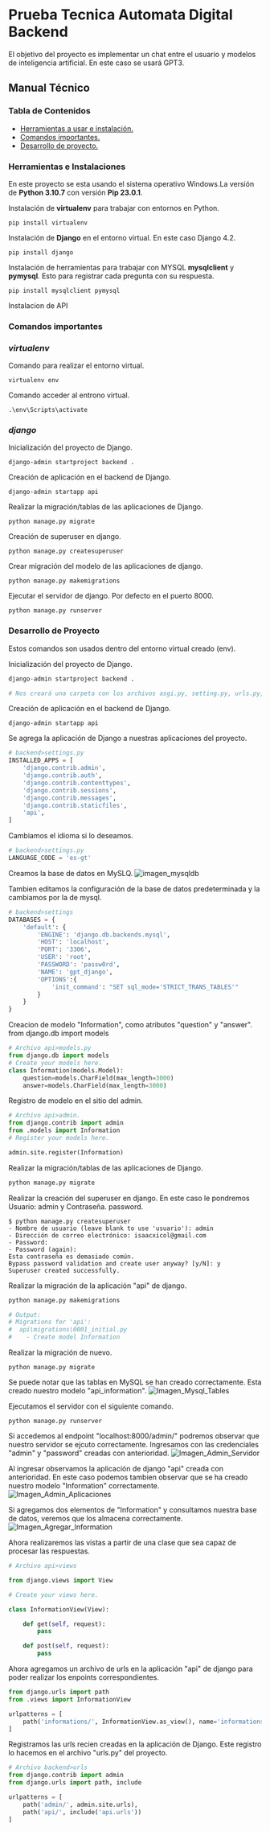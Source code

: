 # Prueba Tecnica Automata Digital Backend
El objetivo del proyecto es implementar un chat entre el usuario y modelos de inteligencia artificial. En este caso se usará GPT3.

## Manual Técnico

### Tabla de Contenidos
* [Herramientas a usar e instalación.](#herramientas-e-instalaciones)
* [Comandos importantes.](#comandos-importantes)
* [Desarrollo de proyecto.](#desarrollo-de-proyecto)

### Herramientas e Instalaciones
En este proyecto se esta usando el sistema operativo Windows.La versión de **Python 3.10.7** con versión **Pip 23.0.1**.

Instalación de **virtualenv** para trabajar con entornos en Python.
```
pip install virtualenv
```

Instalación de **Django** en el entorno virtual. En este caso Django 4.2.
```
pip install django
```

Instalación de herramientas para trabajar con MYSQL **mysqlclient** y **pymysql**. Esto para registrar cada pregunta con su respuesta.
```
pip install mysqlclient pymysql
```

Instalacion de API 

### Comandos importantes

### _virtualenv_
Comando para realizar el entorno virtual.
```
virtualenv env
```

Comando acceder al entrono virtual.
```
.\env\Scripts\activate
```

### _django_
Inicialización del proyecto de Django.
```
django-admin startproject backend .
```

Creación de aplicación en el backend de Django.
```
django-admin startapp api
```

Realizar la migración/tablas de las aplicaciones de Django.
```
python manage.py migrate
```

Creación de superuser en django.
```
python manage.py createsuperuser
```

Crear migración del modelo de las aplicaciones de django.
```
python manage.py makemigrations
```

Ejecutar el servidor de django. Por defecto en el puerto 8000.
```
python manage.py runserver
```



### Desarrollo de Proyecto
Estos comandos son usados dentro del entorno virtual creado (env).

Inicialización del proyecto de Django.
```python
django-admin startproject backend .

# Nos creará una carpeta con los archivos asgi.py, setting.py, urls.py, wsgi.py
```

Creación de aplicación en el backend de Django.
```
django-admin startapp api
```

Se agrega la aplicación de Django a nuestras aplicaciones del proyecto.
```python
# backend>settings.py
INSTALLED_APPS = [
    'django.contrib.admin',
    'django.contrib.auth',
    'django.contrib.contenttypes',
    'django.contrib.sessions',
    'django.contrib.messages',
    'django.contrib.staticfiles',
    'api',
]
```

Cambiamos el idioma si lo deseamos.
```python
# backend>settings.py
LANGUAGE_CODE = 'es-gt'
```

Creamos la base de datos en MySLQ.
![imagen_mysqldb](/img/img01.png)

Tambien editamos la configuración de la base de datos predeterminada y la cambiamos por la de mysql.
```python
# backend>settings
DATABASES = {
    'default': {
        'ENGINE': 'django.db.backends.mysql',
        'HOST': 'localhost',
        'PORT': '3306',
        'USER': 'root',
        'PASSWORD': 'passw0rd',
        'NAME': 'gpt_django',
        'OPTIONS':{
            'init_command': "SET sql_mode='STRICT_TRANS_TABLES'"
        }
    }
}
```

Creacion de modelo "Information", como atributos "question" y "answer".
from django.db import models
```python
# Archivo api>models.py
from django.db import models
# Create your models here.
class Information(models.Model):
    question=models.CharField(max_length=3000)
    answer=models.CharField(max_length=3000) 
```

Registro de modelo en el sitio del admin.
```python
# Archivo api>admin.
from django.contrib import admin
from .models import Information
# Register your models here.

admin.site.register(Information)
```

Realizar la migración/tablas de las aplicaciones de Django.
```python
python manage.py migrate
```

Realizar la creación del superuser en django. En este caso le pondremos Usuario: admin y Contraseña. password.
```
$ python manage.py createsuperuser
- Nombre de usuario (leave blank to use 'usuario'): admin
- Dirección de correo electrónico: isaacxicol@gmail.com
- Password: 
- Password (again): 
Esta contraseña es demasiado común.
Bypass password validation and create user anyway? [y/N]: y
Superuser created successfully.
```

Realizar la migración de la aplicación "api" de django. 
```python
python manage.py makemigrations 

# Output:
# Migrations for 'api':
#  api\migrations\0001_initial.py
#    - Create model Information
```

Realizar la migración de nuevo.
```
python manage.py migrate
```


Se puede notar que las tablas en MySQL se han creado correctamente. Esta creado nuestro modelo "api_information".
![Imagen_Mysql_Tables](/img/img02.png)

Ejecutamos el servidor con el siguiente comando.
```
python manage.py runserver
```

Si accedemos al endpoint "localhost:8000/admin/" podremos observar que nuestro servidor se ejcuto correctamente. Ingresamos con las credenciales "admin" y "password" creadas con anterioridad.
![Imagen_Admin_Servidor](/img/img03.png)

Al ingresar observamos la aplicación de django "api" creada con anterioridad. En este caso podemos tambien observar que se ha creado nuestro modelo "Information" correctamente.
![Imagen_Admin_Aplicaciones](/img/img04.png)

Si agregamos dos elementos de "Information" y consultamos nuestra base de datos, veremos que los almacena correctamente.
![Imagen_Agregar_Information](/img/img05.png)

Ahora realizaremos las vistas a partir de una clase que sea capaz de procesar las respuestas.
```python
# Archivo api>views

from django.views import View

# Create your views here.

class InformationView(View):

    def get(self, request):
        pass

    def post(self, request):
        pass
```

Ahora agregamos un archivo de urls en la aplicación "api" de django para poder realizar los enpoints correspondientes.
```python
from django.urls import path
from .views import InformationView

urlpatterns = [
    path('informations/', InformationView.as_view(), name='informations_list')
]
```

Registramos las urls recien creadas en la aplicación de Django. Este registro lo hacemos en el archivo "urls.py" del proyecto.
```python
# Archivo backend>urls
from django.contrib import admin
from django.urls import path, include

urlpatterns = [
    path('admin/', admin.site.urls),
    path('api/', include('api.urls'))
]
```





















